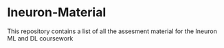 # Ineuron-Material
This repository contains a list of all the assesment material for the Ineuron ML and DL coursework
